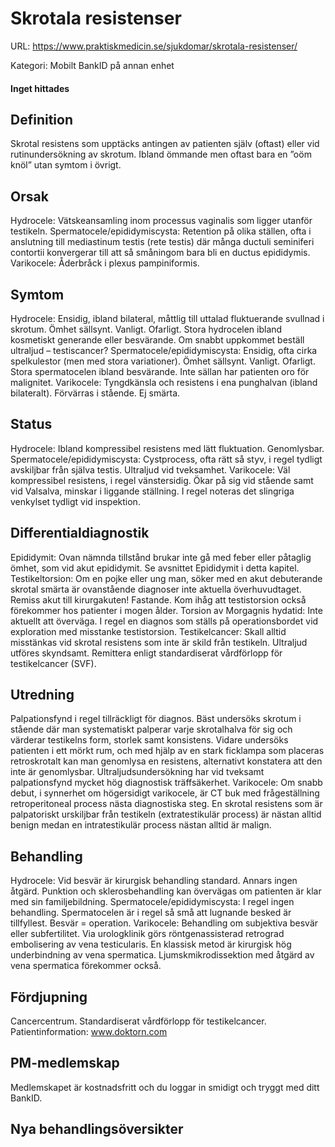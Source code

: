 # Skrotala resistenser

URL: https://www.praktiskmedicin.se/sjukdomar/skrotala-resistenser/



Kategori: Mobilt BankID på annan enhet

#### Inget hittades

## Definition

Skrotal resistens som upptäcks antingen av patienten själv (oftast) eller vid rutinundersökning av skrotum. Ibland ömmande men oftast bara en ”oöm knöl” utan symtom i övrigt.

## Orsak

Hydrocele: Vätskeansamling inom processus vaginalis som ligger utanför testikeln.
Spermatocele/epididymiscysta: Retention på olika ställen, ofta i anslutning till mediastinum testis (rete testis) där många ductuli seminiferi contortii konvergerar till att så småningom bara bli en ductus epididymis.
Varikocele: Åderbråck i plexus pampiniformis.

## Symtom

Hydrocele: Ensidig, ibland bilateral, måttlig till uttalad fluktuerande svullnad i skrotum. Ömhet sällsynt. Vanligt. Ofarligt. Stora hydrocelen ibland kosmetiskt generande eller besvärande. Om snabbt uppkommet beställ ultraljud – testiscancer?
Spermatocele/epididymiscysta: Ensidig, ofta cirka spelkulestor (men med stora variationer). Ömhet sällsynt. Vanligt. Ofarligt. Stora spermatocelen ibland besvärande. Inte sällan har patienten oro för malignitet.
Varikocele: Tyngdkänsla och resistens i ena punghalvan (ibland bilateralt). Förvärras i stående. Ej smärta.

## Status

Hydrocele: Ibland kompressibel resistens med lätt fluktuation. Genomlysbar.
Spermatocele/epididymiscysta: Cystprocess, ofta rätt så styv, i regel tydligt avskiljbar från själva testis. Ultraljud vid tveksamhet.
Varikocele: Väl kompressibel resistens, i regel vänstersidig. Ökar på sig vid stående samt vid Valsalva, minskar i liggande ställning. I regel noteras det slingriga venkylset tydligt vid inspektion.

## Differentialdiagnostik

Epididymit: Ovan nämnda tillstånd brukar inte gå med feber eller påtaglig ömhet, som vid akut epididymit. Se avsnittet Epididymit i detta kapitel.
Testikeltorsion: Om en pojke eller ung man, söker med en akut debuterande skrotal smärta är ovanstående diagnoser inte aktuella överhuvudtaget. Remiss akut till kirurgakuten! Fastande. Kom ihåg att testistorsion också förekommer hos patienter i mogen ålder.
Torsion av Morgagnis hydatid: Inte aktuellt att överväga. I regel en diagnos som ställs på operationsbordet vid exploration med misstanke testistorsion.
Testikelcancer: Skall alltid misstänkas vid skrotal resistens som inte är skild från testikeln. Ultraljud utföres skyndsamt. Remittera enligt standardiserat vårdförlopp för testikelcancer (SVF).

## Utredning

Palpationsfynd i regel tillräckligt för diagnos. Bäst undersöks skrotum i stående där man systematiskt palperar varje skrotalhalva för sig och värderar testikelns form, storlek samt konsistens. Vidare undersöks patienten i ett mörkt rum, och med hjälp av en stark ficklampa som placeras retroskrotalt kan man genomlysa en resistens, alternativt konstatera att den inte är genomlysbar. Ultraljudsundersökning har vid tveksamt palpationsfynd mycket hög diagnostisk träffsäkerhet. Varikocele: Om snabb debut, i synnerhet om högersidigt varikocele, är CT buk med frågeställning retroperitoneal process nästa diagnostiska steg.
En skrotal resistens som är palpatoriskt urskiljbar från testikeln (extratestikulär process) är nästan alltid benign medan en intratestikulär process nästan alltid är malign.

## Behandling

Hydrocele: Vid besvär är kirurgisk behandling standard. Annars ingen åtgärd. Punktion och sklerosbehandling kan övervägas om patienten är klar med sin familjebildning.
Spermatocele/epididymiscysta: I regel ingen behandling. Spermatocelen är i regel så små att lugnande besked är tillfyllest. Besvär = operation.
Varikocele: Behandling om subjektiva besvär eller subfertilitet.
Via urologklinik görs röntgenassisterad retrograd embolisering av vena testicularis. En klassisk metod är kirurgisk hög underbindning av vena spermatica. Ljumskmikrodissektion med åtgärd av vena spermatica förekommer också.

## Fördjupning

Cancercentrum. Standardiserat vårdförlopp för testikelcancer.
Patientinformation: www.doktorn.com

## PM-medlemskap

Medlemskapet är kostnadsfritt och du loggar in smidigt och tryggt med ditt BankID.

## Nya behandlingsöversikter

